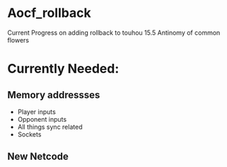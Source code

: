# Aocf_rollback
Current Progress on adding rollback to touhou 15.5 Antinomy of common flowers


# Currently Needed:
## Memory addressses
- Player inputs
- Opponent inputs
- All things sync related
- Sockets
## New Netcode
